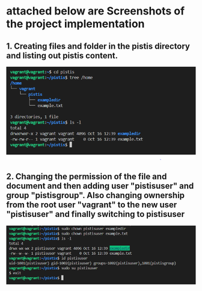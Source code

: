 # attached below are Screenshots of the project implementation
 ## 1. Creating files and folder in the pistis directory and listing out pistis content.

 ![alt text](../images/Capture.PNG)

 ## 2. Changing the permission of the file and document and then adding user "pistisuser" and group "pistisgroup". Also changing ownership from the root user "vagrant" to the new user "pistisuser" and finally switching to pistisuser

 ![alt text](../images/Capture2.PNG)